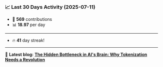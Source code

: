 <!--START_STATS-->
### 📈 Last 30 Days Activity (2025-07-11)  
- 🧮 **569** contributions  
- 📊 **18.97** per day
---
- 🔥 **41** day streak!
---
📝 **Latest blog:** [**The Hidden Bottleneck in AI's Brain: Why Tokenization Needs a Revolution**](https://andriak.com/blog/tokenization-revolution)
<!--END_STATS-->
